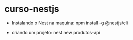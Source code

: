 # curso-nestjs

- Instalando o Nest na maquina:
npm install -g @nestjs/cli

- criando um projeto:
nest new produtos-api
